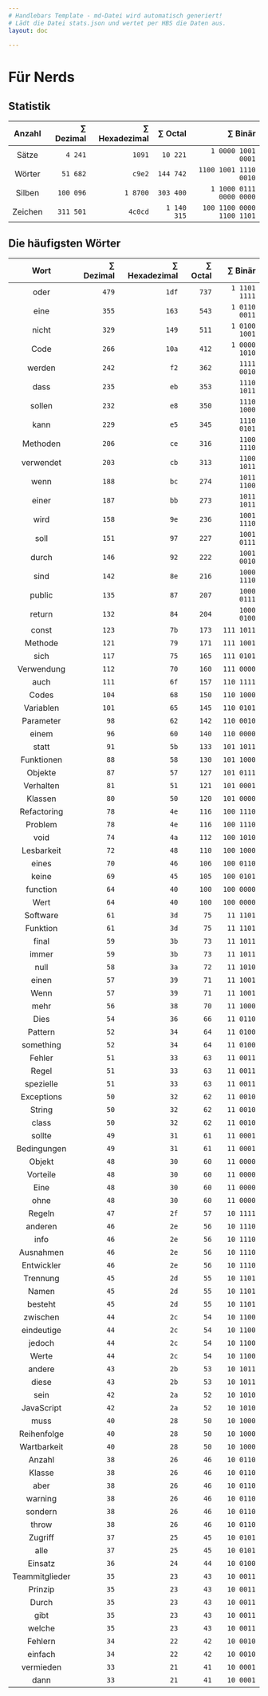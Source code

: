 ```yaml
---
# Handlebars Template - md-Datei wird automatisch generiert!
# Lädt die Datei stats.json und wertet per HBS die Daten aus.
layout: doc

---
```


# Für Nerds

## Statistik

| Anzahl | ∑ Dezimal | ∑ Hexadezimal | ∑ Octal | ∑ Binär |
|:------:|------:|------:|------:|------:|
| Sätze | `4 241` | `1091` | `10 221` | `1 0000 1001 0001` |
| Wörter | `51 682` | `c9e2` | `144 742` | `1100 1001 1110 0010` |
| Silben | `100 096` | `1 8700` | `303 400` | `1 1000 0111 0000 0000` |
| Zeichen | `311 501` | `4c0cd` | `1 140 315` | `100 1100 0000 1100 1101` |

## Die häufigsten Wörter

| Wort | ∑ Dezimal | ∑ Hexadezimal | ∑ Octal | ∑ Binär |
|:----:|--------:|---------------:|---------:|---------:|
| oder | `479` | `1df` | `737` | `1 1101 1111` |
| eine | `355` | `163` | `543` | `1 0110 0011` |
| nicht | `329` | `149` | `511` | `1 0100 1001` |
| Code | `266` | `10a` | `412` | `1 0000 1010` |
| werden | `242` | `f2` | `362` | `1111 0010` |
| dass | `235` | `eb` | `353` | `1110 1011` |
| sollen | `232` | `e8` | `350` | `1110 1000` |
| kann | `229` | `e5` | `345` | `1110 0101` |
| Methoden | `206` | `ce` | `316` | `1100 1110` |
| verwendet | `203` | `cb` | `313` | `1100 1011` |
| wenn | `188` | `bc` | `274` | `1011 1100` |
| einer | `187` | `bb` | `273` | `1011 1011` |
| wird | `158` | `9e` | `236` | `1001 1110` |
| soll | `151` | `97` | `227` | `1001 0111` |
| durch | `146` | `92` | `222` | `1001 0010` |
| sind | `142` | `8e` | `216` | `1000 1110` |
| public | `135` | `87` | `207` | `1000 0111` |
| return | `132` | `84` | `204` | `1000 0100` |
| const | `123` | `7b` | `173` | `111 1011` |
| Methode | `121` | `79` | `171` | `111 1001` |
| sich | `117` | `75` | `165` | `111 0101` |
| Verwendung | `112` | `70` | `160` | `111 0000` |
| auch | `111` | `6f` | `157` | `110 1111` |
| Codes | `104` | `68` | `150` | `110 1000` |
| Variablen | `101` | `65` | `145` | `110 0101` |
| Parameter | `98` | `62` | `142` | `110 0010` |
| einem | `96` | `60` | `140` | `110 0000` |
| statt | `91` | `5b` | `133` | `101 1011` |
| Funktionen | `88` | `58` | `130` | `101 1000` |
| Objekte | `87` | `57` | `127` | `101 0111` |
| Verhalten | `81` | `51` | `121` | `101 0001` |
| Klassen | `80` | `50` | `120` | `101 0000` |
| Refactoring | `78` | `4e` | `116` | `100 1110` |
| Problem | `78` | `4e` | `116` | `100 1110` |
| void | `74` | `4a` | `112` | `100 1010` |
| Lesbarkeit | `72` | `48` | `110` | `100 1000` |
| eines | `70` | `46` | `106` | `100 0110` |
| keine | `69` | `45` | `105` | `100 0101` |
| function | `64` | `40` | `100` | `100 0000` |
| Wert | `64` | `40` | `100` | `100 0000` |
| Software | `61` | `3d` | `75` | `11 1101` |
| Funktion | `61` | `3d` | `75` | `11 1101` |
| final | `59` | `3b` | `73` | `11 1011` |
| immer | `59` | `3b` | `73` | `11 1011` |
| null | `58` | `3a` | `72` | `11 1010` |
| einen | `57` | `39` | `71` | `11 1001` |
| Wenn | `57` | `39` | `71` | `11 1001` |
| mehr | `56` | `38` | `70` | `11 1000` |
| Dies | `54` | `36` | `66` | `11 0110` |
| Pattern | `52` | `34` | `64` | `11 0100` |
| something | `52` | `34` | `64` | `11 0100` |
| Fehler | `51` | `33` | `63` | `11 0011` |
| Regel | `51` | `33` | `63` | `11 0011` |
| spezielle | `51` | `33` | `63` | `11 0011` |
| Exceptions | `50` | `32` | `62` | `11 0010` |
| String | `50` | `32` | `62` | `11 0010` |
| class | `50` | `32` | `62` | `11 0010` |
| sollte | `49` | `31` | `61` | `11 0001` |
| Bedingungen | `49` | `31` | `61` | `11 0001` |
| Objekt | `48` | `30` | `60` | `11 0000` |
| Vorteile | `48` | `30` | `60` | `11 0000` |
| Eine | `48` | `30` | `60` | `11 0000` |
| ohne | `48` | `30` | `60` | `11 0000` |
| Regeln | `47` | `2f` | `57` | `10 1111` |
| anderen | `46` | `2e` | `56` | `10 1110` |
| info | `46` | `2e` | `56` | `10 1110` |
| Ausnahmen | `46` | `2e` | `56` | `10 1110` |
| Entwickler | `46` | `2e` | `56` | `10 1110` |
| Trennung | `45` | `2d` | `55` | `10 1101` |
| Namen | `45` | `2d` | `55` | `10 1101` |
| besteht | `45` | `2d` | `55` | `10 1101` |
| zwischen | `44` | `2c` | `54` | `10 1100` |
| eindeutige | `44` | `2c` | `54` | `10 1100` |
| jedoch | `44` | `2c` | `54` | `10 1100` |
| Werte | `44` | `2c` | `54` | `10 1100` |
| andere | `43` | `2b` | `53` | `10 1011` |
| diese | `43` | `2b` | `53` | `10 1011` |
| sein | `42` | `2a` | `52` | `10 1010` |
| JavaScript | `42` | `2a` | `52` | `10 1010` |
| muss | `40` | `28` | `50` | `10 1000` |
| Reihenfolge | `40` | `28` | `50` | `10 1000` |
| Wartbarkeit | `40` | `28` | `50` | `10 1000` |
| Anzahl | `38` | `26` | `46` | `10 0110` |
| Klasse | `38` | `26` | `46` | `10 0110` |
| aber | `38` | `26` | `46` | `10 0110` |
| warning | `38` | `26` | `46` | `10 0110` |
| sondern | `38` | `26` | `46` | `10 0110` |
| throw | `38` | `26` | `46` | `10 0110` |
| Zugriff | `37` | `25` | `45` | `10 0101` |
| alle | `37` | `25` | `45` | `10 0101` |
| Einsatz | `36` | `24` | `44` | `10 0100` |
| Teammitglieder | `35` | `23` | `43` | `10 0011` |
| Prinzip | `35` | `23` | `43` | `10 0011` |
| Durch | `35` | `23` | `43` | `10 0011` |
| gibt | `35` | `23` | `43` | `10 0011` |
| welche | `35` | `23` | `43` | `10 0011` |
| Fehlern | `34` | `22` | `42` | `10 0010` |
| einfach | `34` | `22` | `42` | `10 0010` |
| vermieden | `33` | `21` | `41` | `10 0001` |
| dann | `33` | `21` | `41` | `10 0001` |
